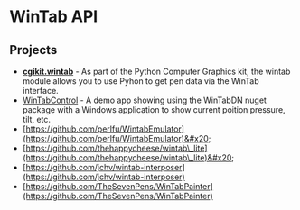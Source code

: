 # WinTab API

## Projects

* [**cgikit.wintab**](https://cgkit.sourceforge.net/doc2/wintab.html) - As part of the Python Computer Graphics kit, the wintab module allows you to use Pyhon to get pen data via the WinTab interface.
* [WinTabControl](https://github.com/DennisWacom/WintabControl/) - A demo app showing using the WinTabDN nuget package with a Windows application to show current poition pressure, tilt, etc.
* [https://github.com/perlfu/WintabEmulator](https://github.com/perlfu/WintabEmulator)&#x20;
* [https://github.com/thehappycheese/wintab\_lite](https://github.com/thehappycheese/wintab\_lite)&#x20;
* [https://github.com/jchv/wintab-interposer](https://github.com/jchv/wintab-interposer)
* [https://github.com/TheSevenPens/WinTabPainter](https://github.com/TheSevenPens/WinTabPainter)
